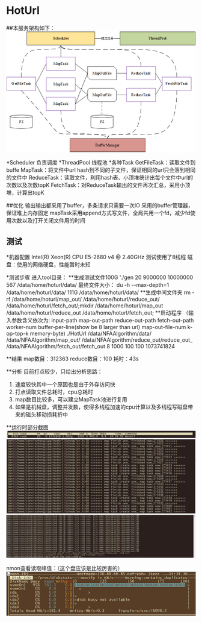 # HotUrl

##本服务架构如下：
![架构图](_v_images/20190504214022729_4111.png)

*Scheduler
负责调度
*ThreadPool
线程池
*各种Task
GetFileTask：读取文件到buffe
MapTask：将文件中url hash到不同的子文件，保证相同的url只会落到相同的文件中
ReduceTask：读取文件，利用hash表、小顶堆统计出每个文件中url的次数以及次数topK
FetchTask：对ReduceTask输出的文件再次汇总，采用小顶堆，计算出topK

##优化
输出输出都采用了buffer，多条请求只需要一次IO
采用的buffer管理器，保证堆上内存固定
mapTask采用append方式写文件，全局共用一个fd，减少fd使用次数以及打开关闭文件用的时间

## 测试

*机器配置
Intel(R) Xeon(R) CPU E5-2680 v4 @ 2.40GHz 
测试使用了8线程
磁盘：使用的网络硬盘，性能暂时未知

*测试步骤
进入tool目录：
**生成测试文件100G
'./gen 20 9000000 10000000 567 /data/home/hoturl/data/
最终文件大小：
du -h --max-depth=1  /data/home/hoturl/data/
111G    /data/home/hoturl/data/
**生成中间文件夹
rm -rf  /data/home/hoturl/map_out/ /data/home/hoturl/reduce_out/ /data/home/hoturl/fetch_out/;mkdir /data/home/hoturl/map_out /data/home/hoturl/reduce_out  /data/home/hoturl/fetch_out;
**启动程序
（输入参数含义依次为: input-path map-out-path reduce-out-path fetch-out-path worker-num buffer-per-line(show be 8 larger than url) map-out-file-num k-op-top-k memory-byte) 
./HotUrl  /data/NFAAlgorithm/data/  /data/NFAAlgorithm/map_out/  /data/NFAAlgorithm/reduce_out/reduce_out_  /data/NFAAlgorithm/fetch_out/fetch_out 8 1000 100 100 1073741824

**结果
map数目：312363
reduce数目：100
耗时：43s

**分析
目前打点较少，只给出分析思路：
1. 速度较快其中一个原因也是由于外存访问快
2.  打点读取文件总耗时，cpu总耗时
2. map数目比较多，可以建立MapTask池进行复用
3. 如果是机械盘，调整并发数，使得多线程加速的cpu计算以及多线程写磁盘带来的磁头移动损耗折中

**运行时部分截图
![top](_v_images/20190504232620356_3682.png)
![运行时](_v_images/20190504231547234_23353.png)
![结果](_v_images/20190505144148369_11357.png)

nmon查看读取峰值：（这个盘应该是比较厉害的）
![外存读取峰值](_v_images/20190505143457027_7173.png)

